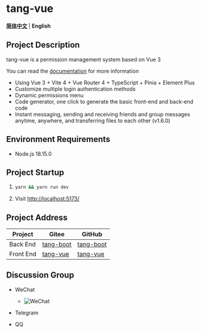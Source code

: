 # tang-vue

[**简体中文**](./README.md) | **English**

## Project Description

tang-vue is a permission management system based on Vue 3

You can read the [documentation](https://tangllty.eu.org/) for more information

* Using Vue 3 + Vite 4 + Vue Router 4 + TypeScript + Pinia + Element Plus
* Customize multiple login authentication methods
* Dynamic permissions menu
* Code generator, one click to generate the basic front-end and back-end code
* Instant messaging, sending and receiving friends and group messages anytime, anywhere, and transferring files to each other (v1.6.0)

## Environment Requirements

* Node.js 18.15.0

## Project Startup

1. ```bash
   yarn && yarn run dev
   ```
2. Visit [http://localhost:5173/](http://localhost:5173/)

## Project Address

| Project   | Gitee                                          | GitHub                                          |
| --------- | ---------------------------------------------- | ----------------------------------------------- |
| Back End  | [tang-boot](https://gitee.com/tangllty/tang-boot) | [tang-boot](https://github.com/tangllty/tang-boot) |
| Front End | [tang-vue](https://gitee.com/tangllty/tang-vue)   | [tang-vue](https://github.com/tangllty/tang-vue)   |

## Discussion Group

- WeChat

  - ![WeChat](https://github.com/tangllty/tang-docs/raw/master/docs/public/wechat.png)
- Telegram
- QQ
